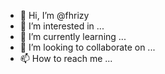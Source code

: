 - 👋 Hi, I’m @fhrizy
- 👀 I’m interested in ...
- 🌱 I’m currently learning ...
- 💞️ I’m looking to collaborate on ...
- 📫 How to reach me ...

<!---
fhrizy/fhrizy is a ✨ special ✨ repository because its `README.md` (this file) appears on your GitHub profile.
You can click the Preview link to take a look at your changes.
--->
